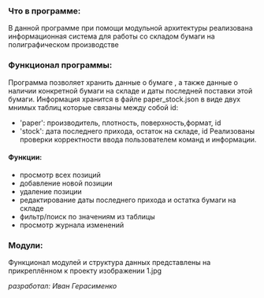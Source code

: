 ### Что в программе:
В данной программе при помощи модульной архитектуры реализована  информационная система для работы со складом бумаги на полиграфическом производстве
### Функционал программы:
Программа позволяет хранить данные о бумаге  , а также данные о наличии конкретной бумаги на складе и даты последней поставки этой бумаги.
Информация хранится в файле  paper_stock.json в виде двух мнимых таблиц которые связаны между собой id: 
+ 'paper': производитель, плотность, поверхность,формат, id
+ 'stock': дата последнего прихода, остаток на складе, id
Реализованы проверки корректности ввода пользователем команд и информации.
#### Функции:
+ просмотр всех позиций
+ добавление новой позиции
+ удаление позиции
+ редактирование даты последнего прихода и остатка бумаги на складе
+ фильтр/поиск по значениям из таблицы
+ просмотр журнала изменений

### Модули:
Функционал модулей и структура данных представлены на прикреплённом к проекту изображении 1.jpg


*разработал: Иван Герасименко*
